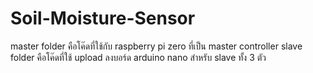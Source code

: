 # Soil-Moisture-Sensor

master folder คือโค๊ดที่ใช้กับ raspberry pi zero ที่เป็น master controller
slave folder คือโค๊ดที่ใช้ upload ลงบอร์ด arduino nano สำหรับ slave ทั้ง 3 ตัว
